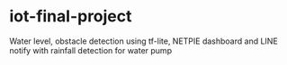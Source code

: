 # iot-final-project

Water level, obstacle detection using tf-lite, NETPIE dashboard and LINE notify with rainfall detection for water pump  